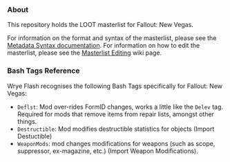 ### About

This repository holds the LOOT masterlist for Fallout: New Vegas. 

For information on the format and syntax of the masterlist, please see the [Metadata Syntax documentation](http://loot.github.io/docs/dev/LOOT%20Metadata%20Syntax.html). For information on how to edit the masterlist, please see the [Masterlist Editing](https://github.com/loot/loot.github.io/wiki/Masterlist-Editing) wiki page.

### Bash Tags Reference

Wrye Flash recognises the following Bash Tags specifically for Fallout: New Vegas:

* `Deflst`: Mod over-rides FormID changes, works a little like the `Delev` tag. Required for mods that remove items from repair lists, amongst other things.
* `Destructible`: Mod modifies destructible statistics for objects (Import Destuctible)
* `WeaponMods`: mod changes modifications for weapons (such as scope, suppressor, ex-magazine, etc.) (Import Weapon Modifications).
